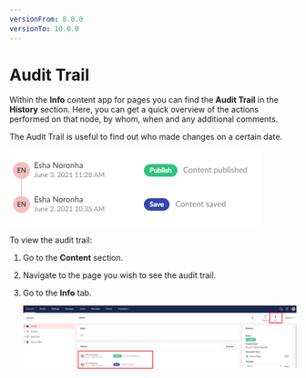 ```yaml
---
versionFrom: 8.0.0
versionTo: 10.0.0
---
```


# Audit Trail

Within the **Info** content app for pages you can find the **Audit Trail** in the **History** section. Here, you can get a quick overview of the actions performed on that node, by whom, when and any additional comments.

The Audit Trail is useful to find out who made changes on a certain date.

![Audit Trail](../../../../../11/umbraco-cms/tutorials/editors-manual/tips-and-tricks/images/auditTrail-v9.png)

To view the audit trail:

1. Go to the **Content** section.
2. Navigate to the page you wish to see the audit trail.
3.  Go to the **Info** tab.

    ![View audit Trail](../../../../../11/umbraco-cms/tutorials/editors-manual/tips-and-tricks/images/view-audit-v9.png)
